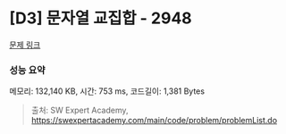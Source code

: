 # [D3] 문자열 교집합 - 2948 

[문제 링크](https://swexpertacademy.com/main/code/problem/problemDetail.do?contestProbId=AV-Un3G64SUDFAXr) 

### 성능 요약

메모리: 132,140 KB, 시간: 753 ms, 코드길이: 1,381 Bytes



> 출처: SW Expert Academy, https://swexpertacademy.com/main/code/problem/problemList.do